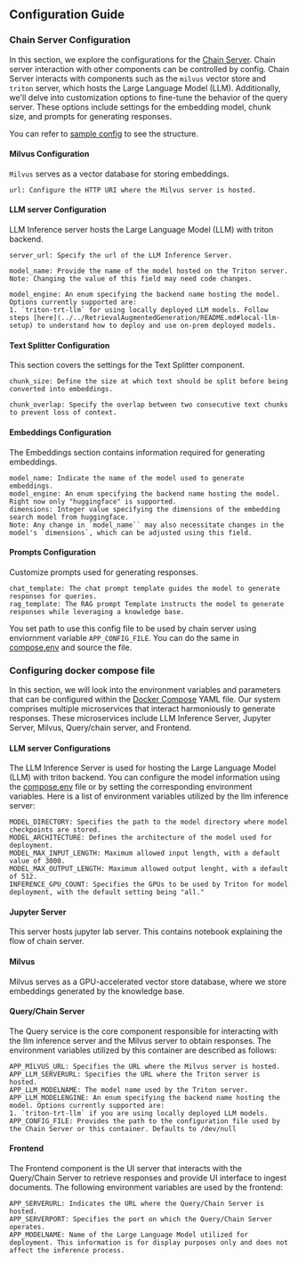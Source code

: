 ## Configuration Guide

### Chain Server Configuration

In this section, we explore the configurations for the [Chain Server](./chat_server.md). Chain server interaction with other components can be controlled by config. Chain Server interacts with components such as the `milvus` vector store and `triton` server, which hosts the Large Language Model (LLM). Additionally, we'll delve into customization options to fine-tune the behavior of the query server. These options include settings for the embedding model, chunk size, and prompts for generating responses.

You can refer to [sample config](../../deploy/compose/config.yaml) to see the structure.

#### Milvus Configuration
`Milvus` serves as a vector database for storing embeddings.

    url: Configure the HTTP URI where the Milvus server is hosted.

#### LLM server Configuration
LLM Inference server hosts the Large Language Model (LLM) with triton backend.

    server_url: Specify the url of the LLM Inference Server.

    model_name: Provide the name of the model hosted on the Triton server.
    Note: Changing the value of this field may need code changes.

    model_engine: An enum specifying the backend name hosting the model. Options currently supported are:
    1. `triton-trt-llm` for using locally deployed LLM models. Follow steps [here](../../RetrievalAugmentedGeneration/README.md#local-llm-setup) to understand how to deploy and use on-prem deployed models.

#### Text Splitter Configuration
This section covers the settings for the Text Splitter component.

    chunk_size: Define the size at which text should be split before being converted into embeddings.

    chunk_overlap: Specify the overlap between two consecutive text chunks to prevent loss of context.

#### Embeddings Configuration
The Embeddings section contains information required for generating embeddings.

    model_name: Indicate the name of the model used to generate embeddings.
    model_engine: An enum specifying the backend name hosting the model. Right now only "huggingface" is supported.
    dimensions: Integer value specifying the dimensions of the embedding search model from huggingface.
    Note: Any change in `model_name`` may also necessitate changes in the model's `dimensions`, which can be adjusted using this field.

#### Prompts Configuration
Customize prompts used for generating responses.

    chat_template: The chat prompt template guides the model to generate responses for queries.
    rag_template: The RAG prompt Template instructs the model to generate responses while leveraging a knowledge base.

You set path to use this config file to be used by chain server using enviornment variable `APP_CONFIG_FILE`. You can do the same in [compose.env](../deploy/compose.env) and source the file.

### Configuring docker compose file
In this section, we will look into the environment variables and parameters that can be configured within the [Docker Compose](../../deploy/compose/docker-compose-enterprise.yaml) YAML file. Our system comprises multiple microservices that interact harmoniously to generate responses. These microservices include LLM Inference Server, Jupyter Server, Milvus, Query/chain server, and Frontend.

#### LLM server Configurations
The LLM Inference Server is used for hosting the Large Language Model (LLM) with triton backend. You can configure the model information using the [compose.env](../../deploy/compose/compose.env) file or by setting the corresponding environment variables. Here is a list of environment variables utilized by the llm inference server:

    MODEL_DIRECTORY: Specifies the path to the model directory where model checkpoints are stored.
    MODEL_ARCHITECTURE: Defines the architecture of the model used for deployment.
    MODEL_MAX_INPUT_LENGTH: Maximum allowed input length, with a default value of 3000.
    MODEL_MAX_OUTPUT_LENGTH: Maximum allowed output lenght, with a default of 512.
    INFERENCE_GPU_COUNT: Specifies the GPUs to be used by Triton for model deployment, with the default setting being "all."

#### Jupyter Server
This server hosts jupyter lab server. This contains notebook explaining the flow of chain server.

#### Milvus
Milvus serves as a GPU-accelerated vector store database, where we store embeddings generated by the knowledge base.

#### Query/Chain Server
The Query service is the core component responsible for interacting with the llm inference server and the Milvus server to obtain responses. The environment variables utilized by this container are described as follows:

    APP_MILVUS_URL: Specifies the URL where the Milvus server is hosted.
    APP_LLM_SERVERURL: Specifies the URL where the Triton server is hosted.
    APP_LLM_MODELNAME: The model name used by the Triton server.
    APP_LLM_MODELENGINE: An enum specifying the backend name hosting the model. Options currently supported are:
    1. `triton-trt-llm` if you are using locally deployed LLM models.
    APP_CONFIG_FILE: Provides the path to the configuration file used by the Chain Server or this container. Defaults to /dev/null

#### Frontend
The Frontend component is the UI server that interacts with the Query/Chain Server to retrieve responses and provide UI interface to ingest documents. The following environment variables are used by the frontend:

    APP_SERVERURL: Indicates the URL where the Query/Chain Server is hosted.
    APP_SERVERPORT: Specifies the port on which the Query/Chain Server operates.
    APP_MODELNAME: Name of the Large Language Model utilized for deployment. This information is for display purposes only and does not affect the inference process.
